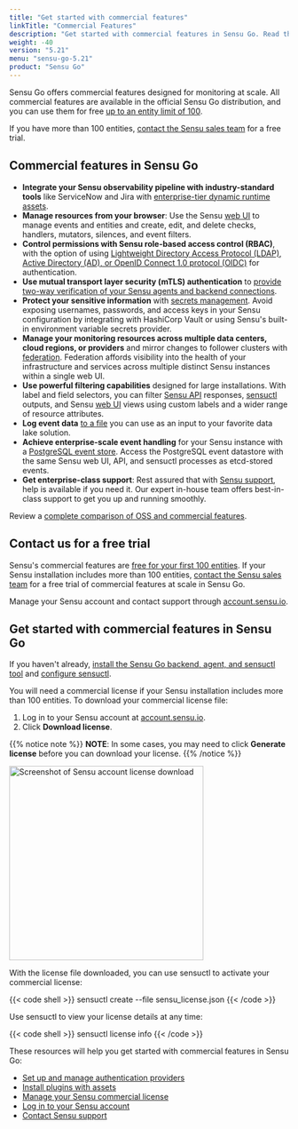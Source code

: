 ```yaml
---
title: "Get started with commercial features"
linkTitle: "Commercial Features"
description: "Get started with commercial features in Sensu Go. Read this guide to learn about the latest commercial features. Contact our sales team for a free trial."
weight: -40
version: "5.21"
menu: "sensu-go-5.21"
product: "Sensu Go"
---
```


Sensu Go offers commercial features designed for monitoring at scale.
All commercial features are available in the official Sensu Go distribution, and you can use them for free [up to an entity limit of 100][7].

If you have more than 100 entities, [contact the Sensu sales team][1] for a free trial.

## Commercial features in Sensu Go

- **Integrate your Sensu observability pipeline with industry-standard tools** like ServiceNow and Jira with [enterprise-tier dynamic runtime assets][11].
- **Manage resources from your browser**: Use the Sensu [web UI][8] to manage events and entities and create, edit, and delete checks, handlers, mutators, silences, and event filters.
- **Control permissions with Sensu role-based access control (RBAC)**, with the option of using [Lightweight Directory Access Protocol (LDAP), Active Directory (AD), or OpenID Connect 1.0 protocol (OIDC)][9] for authentication.
- **Use mutual transport layer security (mTLS) authentication** to [provide two-way verification of your Sensu agents and backend connections][21].
- **Protect your sensitive information** with [secrets management][19].
Avoid exposing usernames, passwords, and access keys in your Sensu configuration by integrating with HashiCorp Vault or using Sensu's built-in environment variable secrets provider.
- **Manage your monitoring resources across multiple data centers, cloud regions, or providers** and mirror changes to follower clusters with [federation][20].
Federation affords visibility into the health of your infrastructure and services across multiple distinct Sensu instances within a single web UI.
- **Use powerful filtering capabilities** designed for large installations.
With label and field selectors, you can filter [Sensu API][4] responses, [sensuctl][5] outputs, and Sensu [web UI][6] views using custom labels and a wider range of resource attributes.
- **Log event data** [to a file][10] you can use as an input to your favorite data lake solution.
- **Achieve enterprise-scale event handling** for your Sensu instance with a [PostgreSQL event store][12].
Access the PostgreSQL event datastore with the same Sensu web UI, API, and sensuctl processes as etcd-stored events.
- **Get enterprise-class support**: Rest assured that with [Sensu support][13], help is available if you need it.
Our expert in-house team offers best-in-class support to get you up and running smoothly.

Review a [complete comparison of OSS and commercial features][3].

## Contact us for a free trial

Sensu's commercial features are [free for your first 100 entities][7].
If your Sensu installation includes more than 100 entities, [contact the Sensu sales team][1] for a free trial of commercial features at scale in Sensu Go.

Manage your Sensu account and contact support through [account.sensu.io][2].

## Get started with commercial features in Sensu Go

If you haven't already, [install the Sensu Go backend, agent, and sensuctl tool][15] and [configure sensuctl][16].

You will need a commercial license if your Sensu installation includes more than 100 entities.
To download your commercial license file:

1. Log in to your Sensu account at [account.sensu.io][2].
2. Click **Download license**.

{{% notice note %}}
**NOTE**: In some cases, you may need to click **Generate license** before you can download your license.
{{% /notice %}}

<img alt="Screenshot of Sensu account license download" src="/images/go-license-download.png" width="350px">

With the license file downloaded, you can use sensuctl to activate your commercial license:

{{< code shell >}}
sensuctl create --file sensu_license.json
{{< /code >}}

Use sensuctl to view your license details at any time:

{{< code shell >}}
sensuctl license info
{{< /code >}}

These resources will help you get started with commercial features in Sensu Go:

- [Set up and manage authentication providers][9]
- [Install plugins with assets][17]
- [Manage your Sensu commercial license][18]
- [Log in to your Sensu account][2]
- [Contact Sensu support][14]


[1]: https://sensu.io/contact?subject=contact-sales/
[2]: https://account.sensu.io/
[3]: https://sensu.io/features/compare
[4]: ../api#response-filtering
[5]: ../sensuctl/filter-responses/
[6]: ../web-ui/filter/
[7]: https://sensu.io/blog/one-year-of-sensu-go/
[8]: ../web-ui/
[9]: ../operations/control-access/
[10]: ../reference/backend#event-logging
[11]: https://bonsai.sensu.io/assets?tiers%5B%5D=4/
[12]: ../reference/datastore#scale-event-storage
[13]: https://sensu.io/support/
[14]: https://account.sensu.io/support/
[15]: ../operations/deploy-sensu/install-sensu/
[16]: ../sensuctl/#first-time-setup-and-authentication
[17]: ../guides/install-check-executables-with-assets/
[18]: ../reference/license/
[19]: ../operations/manage-secrets/secrets-management/
[20]: ../operations/deploy-sensu/use-federation/
[21]: ../operations/deploy-sensu/secure-sensu/#sensu-agent-mtls-authentication
